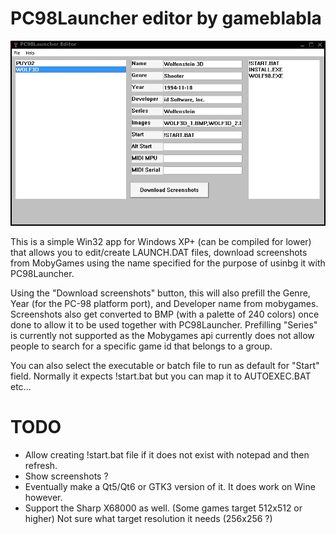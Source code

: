 PC98Launcher editor by gameblabla
===================

![Screenshot of PC98Launcher editor app](/SCREENSHOT.png?raw=true "Screenshot of PC98Launcher editor app")

This is a simple Win32 app for Windows XP+ (can be compiled for lower) that allows you to edit/create LAUNCH.DAT files, 
download screenshots from MobyGames using the name specified for the purpose of usinbg it with PC98Launcher.

Using the "Download screenshots" button, this will also prefill the Genre, Year (for the PC-98 platform port), and Developer name from mobygames.
Screenshots also get converted to BMP (with a palette of 240 colors) once done to allow it to be used together with PC98Launcher.
Prefilling "Series" is currently not supported as the Mobygames api currently does not allow people to search for a specific game id that belongs to a group.

You can also select the executable or batch file to run as default for "Start" field.
Normally it expects !start.bat but you can map it to AUTOEXEC.BAT etc...

TODO
====

- Allow creating !start.bat file if it does not exist with notepad and then refresh.
- Show screenshots ?
- Eventually make a Qt5/Qt6 or GTK3 version of it. It does work on Wine however.
- Support the Sharp X68000 as well. (Some games target 512x512 or higher) Not sure what target resolution it needs (256x256 ?)
